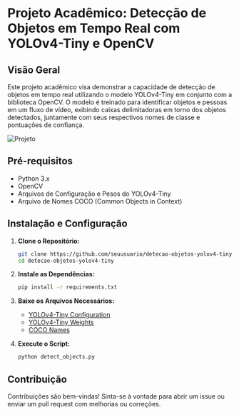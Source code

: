 # Projeto Acadêmico: Detecção de Objetos em Tempo Real com YOLOv4-Tiny e OpenCV

## Visão Geral

Este projeto acadêmico visa demonstrar a capacidade de detecção de objetos em tempo real utilizando o modelo YOLOv4-Tiny em conjunto com a biblioteca OpenCV. O modelo é treinado para identificar objetos e pessoas em um fluxo de vídeo, exibindo caixas delimitadoras em torno dos objetos detectados, juntamente com seus respectivos nomes de classe e pontuações de confiança.


![Projeto](https://github.com/FIDEL7Z/Projeto_Detec-o_de_Objetos/assets/103468557/f89ec0de-abf1-4cf7-a411-983324d20ac7)

## Pré-requisitos

- Python 3.x
- OpenCV
- Arquivos de Configuração e Pesos do YOLOv4-Tiny
- Arquivo de Nomes COCO (Common Objects in Context)

## Instalação e Configuração

1. **Clone o Repositório:**

   ```bash
   git clone https://github.com/seuusuario/detecao-objetos-yolov4-tiny.git
   cd detecao-objetos-yolov4-tiny
   ```

2. **Instale as Dependências:**

   ```bash
   pip install -r requirements.txt
   ```

3. **Baixe os Arquivos Necessários:**

   - [YOLOv4-Tiny Configuration](https://raw.githubusercontent.com/AlexeyAB/darknet/master/cfg/yolov4-tiny.cfg)
   - [YOLOv4-Tiny Weights](https://github.com/AlexeyAB/darknet/releases/download/yolov4/yolov4-tiny.weights)
   - [COCO Names](https://github.com/pjreddie/darknet/blob/master/data/coco.names)

4. **Execute o Script:**

   ```bash
   python detect_objects.py
   ```

## Contribuição

Contribuições são bem-vindas! Sinta-se à vontade para abrir um issue ou enviar um pull request com melhorias ou correções.

